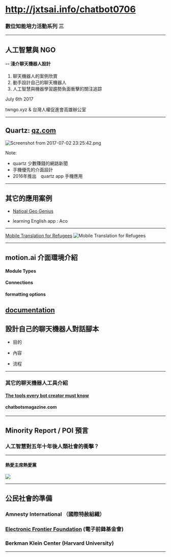 http://jxtsai.info/chatbot0706
======
### 數位知能培力活動系列 三
--- 
## 人工智慧與 NGO 
#### -- 淺介聊天機器人設計

1. 聊天機器人的案例欣賞 
2. 動手設計自己的聊天機器人　
3. 人工智慧與機器學習趨勢負面衝擊的關注追踪

July 6th 2017 

twngo.xyz & 台灣人權促進會高雄辦公室

---
## Quartz: [qz.com](https://qz.com)
![Screenshot from 2017-07-02 23:25:42.png](https://i.imgur.com/Fka4fEq.png)


Note:
- quartz 少數賺錢的網路新聞
- 手機優先的介面設計
- 2016年推出　quartz app 手機應用

---
## 其它的應用案例
- [Natioal Geo Genius](https://www.facebook.com/NatGeoGenius/)

- learning English app : Aco 


---
[Mobile Translation for Refugees](https://medium.com/meedan-labs/mobile-translation-for-refugees-81998b036d63)
![Mobile Translation for Refugees](https://cdn-images-1.medium.com/max/1000/1*omppyOauDVqKwU6YnTnWfg.png)


---
## motion.ai 介面環境介紹
#### Module Types
#### Connections
#### formatting options
[documentation](https://docs.motion.ai/docs)
---
## 設計自己的聊天機器人對話腳本
- 目的

- 內容

- 流程

---
### 其它的聊天機器人工具介紹
#### [The tools every bot creator must know](https://chatbotsmagazine.com/the-tools-every-bot-creator-must-know-c0e9dd685094)
#### chatbotsmagazine.com

---
## Minority Report / POI 預言
### 人工智慧對五年十年後人類社會的衝擊？ 


---
#### 熱愛主席熱愛黨

![](https://i.imgur.com/w7PHJ6L.png)


--- 
## 公民社會的準備

### Amnesty International （國際特赦組織）

### [Electronic Frontier Foundation](https://www.eff.org/issues/ai) (電子前鋒基金會)

### Berkman Klein Center (Harvard University)


--- 
